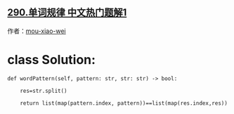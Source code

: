 ## [290.单词规律 中文热门题解1](https://leetcode.cn/problems/word-pattern/solutions/100000/pythonliang-xing-by-mou-xiao-wei)

作者：[mou-xiao-wei](https://leetcode.cn/u/mou-xiao-wei)
# class Solution:
    def wordPattern(self, pattern: str, str: str) -> bool:
        res=str.split()
        return list(map(pattern.index, pattern))==list(map(res.index,res))
        
